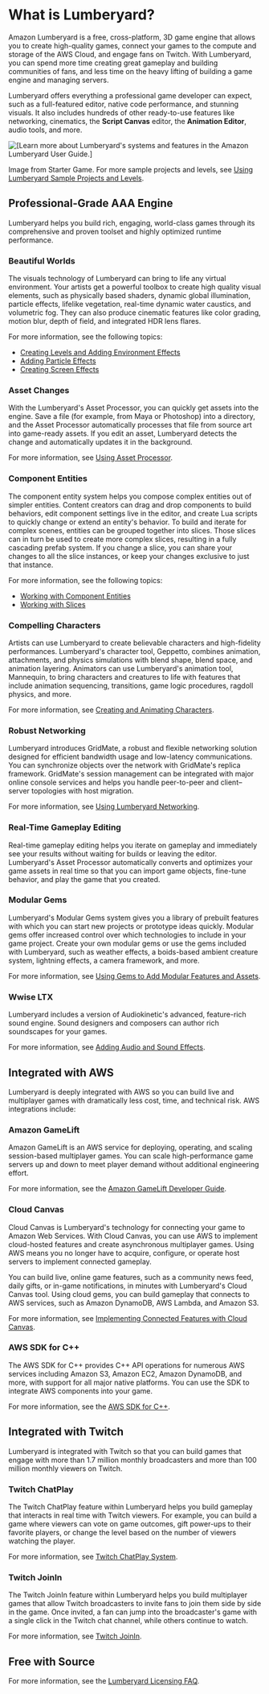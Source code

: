 # What is Lumberyard?<a name="lumberyard-intro"></a>

Amazon Lumberyard is a free, cross\-platform, 3D game engine that allows you to create high\-quality games, connect your games to the compute and storage of the AWS Cloud, and engage fans on Twitch\. With Lumberyard, you can spend more time creating great gameplay and building communities of fans, and less time on the heavy lifting of building a game engine and managing servers\.

Lumberyard offers everything a professional game developer can expect, such as a full\-featured editor, native code performance, and stunning visuals\. It also includes hundreds of other ready\-to\-use features like networking, cinematics, the **Script Canvas** editor, the **Animation Editor**, audio tools, and more\. 

![\[Learn more about Lumberyard's systems and features in the Amazon Lumberyard User Guide.\]](http://docs.aws.amazon.com/lumberyard/latest/userguide/images/starter-game-introduction.png)

Image from Starter Game\. For more sample projects and levels, see [Using Lumberyard Sample Projects and Levels](sample-projects-levels-intro.md)\.

## Professional\-Grade AAA Engine<a name="lumberyard-aaa-engine"></a>

Lumberyard helps you build rich, engaging, world\-class games through its comprehensive and proven toolset and highly optimized runtime performance\.

### Beautiful Worlds<a name="lumberyard-aaa-engine-worlds"></a>

The visuals technology of Lumberyard can bring to life any virtual environment\. Your artists get a powerful toolbox to create high quality visual elements, such as physically based shaders, dynamic global illumination, particle effects, lifelike vegetation, real\-time dynamic water caustics, and volumetric fog\. They can also produce cinematic features like color grading, motion blur, depth of field, and integrated HDR lens flares\.

For more information, see the following topics: 
+ [Creating Levels and Adding Environment Effects](level-intro.md)
+ [Adding Particle Effects](particle-intro.md)
+ [Creating Screen Effects](rendering-graphics-screen-effects-intro.md)

### Asset Changes<a name="lumberyard-aaa-engine-asset-changes"></a>

With the Lumberyard's Asset Processor, you can quickly get assets into the engine\. Save a file \(for example, from Maya or Photoshop\) into a directory, and the Asset Processor automatically processes that file from source art into game\-ready assets\. If you edit an asset, Lumberyard detects the change and automatically updates it in the background\.

For more information, see [Using Asset Processor](asset-pipeline-processor.md)\.

### Component Entities<a name="lumberyard-aaa-engine-component-entities"></a>

The component entity system helps you compose complex entities out of simpler entities\. Content creators can drag and drop components to build behaviors, edit component settings live in the editor, and create Lua scripts to quickly change or extend an entity's behavior\. To build and iterate for complex scenes, entities can be grouped together into slices\. Those slices can in turn be used to create more complex slices, resulting in a fully cascading prefab system\. If you change a slice, you can share your changes to all the slice instances, or keep your changes exclusive to just that instance\.

For more information, see the following topics:
+ [Working with Component Entities](component-intro.md)
+ [Working with Slices](component-slices.md)

### Compelling Characters<a name="lumberyard-aaa-engine-characters"></a>

Artists can use Lumberyard to create believable characters and high\-fidelity performances\. Lumberyard's character tool, Geppetto, combines animation, attachments, and physics simulations with blend shape, blend space, and animation layering\. Animators can use Lumberyard's animation tool, Mannequin, to bring characters and creatures to life with features that include animation sequencing, transitions, game logic procedures, ragdoll physics, and more\.

For more information, see [Creating and Animating Characters](char-intro.md)\.

### Robust Networking<a name="lumberyard-aaa-engine-networking"></a>

Lumberyard introduces GridMate, a robust and flexible networking solution designed for efficient bandwidth usage and low\-latency communications\. You can synchronize objects over the network with GridMate's replica framework\. GridMate's session management can be integrated with major online console services and helps you handle peer\-to\-peer and client–server topologies with host migration\.

For more information, see [Using Lumberyard Networking](network-intro.md)\.

### Real\-Time Gameplay Editing<a name="lumberyard-aaa-engine-gameplay"></a>

Real\-time gameplay editing helps you iterate on gameplay and immediately see your results without waiting for builds or leaving the editor\. Lumberyard's Asset Processor automatically converts and optimizes your game assets in real time so that you can import game objects, fine\-tune behavior, and play the game that you created\.

### Modular Gems<a name="lumberyard-aaa-engine-gems"></a>

Lumberyard's Modular Gems system gives you a library of prebuilt features with which you can start new projects or prototype ideas quickly\. Modular gems offer increased control over which technologies to include in your game project\. Create your own modular gems or use the gems included with Lumberyard, such as weather effects, a boids\-based ambient creature system, lightning effects, a camera framework, and more\.

For more information, see [Using Gems to Add Modular Features and Assets](gems-system-gems.md)\.

### Wwise LTX<a name="lumberyard-aaa-engine-wwise-ltx"></a>

Lumberyard includes a version of Audiokinetic's advanced, feature\-rich sound engine\. Sound designers and composers can author rich soundscapes for your games\.

For more information, see [Adding Audio and Sound Effects](audio-intro.md)\.

## Integrated with AWS<a name="lumberyard-aws-integration"></a>

Lumberyard is deeply integrated with AWS so you can build live and multiplayer games with dramatically less cost, time, and technical risk\. AWS integrations include:

### Amazon GameLift<a name="lumberyard-aws-gamelift"></a>

Amazon GameLift is an AWS service for deploying, operating, and scaling session\-based multiplayer games\. You can scale high\-performance game servers up and down to meet player demand without additional engineering effort\.

For more information, see the [Amazon GameLift Developer Guide](https://docs.aws.amazon.com/gamelift/latest/developerguide/)\.

### Cloud Canvas<a name="lumberyard-aws-cloud-canvas"></a>

Cloud Canvas is Lumberyard's technology for connecting your game to Amazon Web Services\. With Cloud Canvas, you can use AWS to implement cloud\-hosted features and create asynchronous multiplayer games\. Using AWS means you no longer have to acquire, configure, or operate host servers to implement connected gameplay\.

You can build live, online game features, such as a community news feed, daily gifts, or in\-game notifications, in minutes with Lumberyard's Cloud Canvas tool\. Using cloud gems, you can build gameplay that connects to AWS services, such as Amazon DynamoDB, AWS Lambda, and Amazon S3\.

For more information, see [Implementing Connected Features with Cloud Canvas](cloud-canvas-intro.md)\.

### AWS SDK for C\+\+<a name="lumberyard-aws-sdk"></a>

The AWS SDK for C\+\+ provides C\+\+ API operations for numerous AWS services including Amazon S3, Amazon EC2, Amazon DynamoDB, and more, with support for all major native platforms\. You can use the SDK to integrate AWS components into your game\. 

For more information, see the [AWS SDK for C\+\+](https://aws.amazon.com/sdk-for-cpp/)\.

## Integrated with Twitch<a name="lumberyard-aws-twitch"></a>

Lumberyard is integrated with Twitch so that you can build games that engage with more than 1\.7 million monthly broadcasters and more than 100 million monthly viewers on Twitch\.

### Twitch ChatPlay<a name="lumberyard-aws-chatplay"></a>

The Twitch ChatPlay feature within Lumberyard helps you build gameplay that interacts in real time with Twitch viewers\. For example, you can build a game where viewers can vote on game outcomes, gift power\-ups to their favorite players, or change the level based on the number of viewers watching the player\.

For more information, see [Twitch ChatPlay System](chatplay-intro.md)\.

### Twitch JoinIn<a name="lumberyard-aws-joinin"></a>

The Twitch JoinIn feature within Lumberyard helps you build multiplayer games that allow Twitch broadcasters to invite fans to join them side by side in the game\. Once invited, a fan can jump into the broadcaster's game with a single click in the Twitch chat channel, while others continue to watch\.

For more information, see [Twitch JoinIn](chatplay-joinin.md)\.

## Free with Source<a name="lumberyard-aws-source"></a>



For more information, see the [Lumberyard Licensing FAQ](https://aws.amazon.com/lumberyard/faq/#licensing)\.
